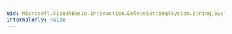 ```yaml
---
uid: Microsoft.VisualBasic.Interaction.DeleteSetting(System.String,System.String,System.String)
internalonly: False
---
```

